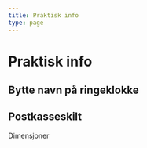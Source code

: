 ```yaml
---
title: Praktisk info
type: page
---
```


# Praktisk info

## Bytte navn på ringeklokke

## Postkasseskilt

Dimensjoner

